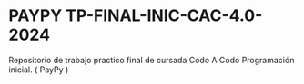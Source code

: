 # PAYPY TP-FINAL-INIC-CAC-4.0-2024
Repositorio de trabajo practico final de cursada Codo A Codo Programación inicial. ( PayPy )
